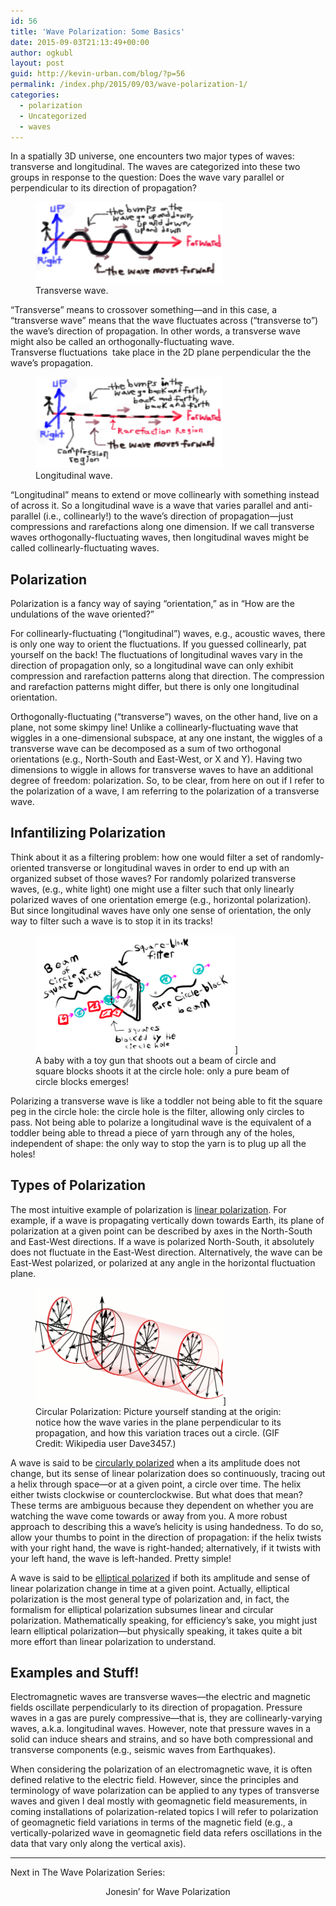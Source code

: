 ```yaml
---
id: 56
title: 'Wave Polarization: Some Basics'
date: 2015-09-03T21:13:49+00:00
author: ogkubl
layout: post
guid: http://kevin-urban.com/blog/?p=56
permalink: /index.php/2015/09/03/wave-polarization-1/
categories:
  - polarization
  - Uncategorized
  - waves
---
```

  
In a spatially 3D universe, one encounters two major types of waves: transverse and longitudinal. The waves are categorized into these two groups in response to the question: Does the wave vary parallel or perpendicular to its direction of propagation?

<figure>
<img src="/images/transverse-wave.png" alt="Transverse wave." width="300vw" /><figcaption>Transverse wave.</figcaption></figure> 

&#8220;Transverse&#8221; means to crossover something&#8212;and in this case, a &#8220;transverse wave&#8221; means that the wave fluctuates across (&#8220;transverse to&#8221;) the wave&#8217;s direction of propagation. In other words, a transverse wave might also be called an orthogonally-fluctuating wave. Transverse fluctuations  take place in the 2D plane perpendicular the the wave&#8217;s propagation.

<figure>
<img src="/images/longitudinal-wave.png" alt="longitudinal-wave" width="300vw" />
<figcaption>Longitudinal wave.</figcaption></figure> 

<p style="text-align: left;">
  &#8220;Longitudinal&#8221; means to extend or move collinearly with something instead of across it. So a longitudinal wave is a wave that varies parallel and anti-parallel (i.e., collinearly!) to the wave&#8217;s direction of propagation&#8212;just compressions and rarefactions along one dimension. If we call transverse waves orthogonally-fluctuating waves, then longitudinal waves might be called collinearly-fluctuating waves. <!--more-->
</p>

## Polarization
  
Polarization is a fancy way of saying &#8220;orientation,&#8221; as in &#8220;How are the undulations of the wave oriented?&#8221;

For collinearly-fluctuating (&#8220;longitudinal&#8221;) waves, e.g., acoustic waves, there is only one way to orient the fluctuations. If you guessed collinearly, pat yourself on the back! The fluctuations of longitudinal waves vary in the direction of propagation only, so a longitudinal wave can only exhibit compression and rarefaction patterns along that direction. The compression and rarefaction patterns might differ, but there is only one longitudinal orientation.

Orthogonally-fluctuating (&#8220;transverse&#8221;) waves, on the other hand, live on a plane, not some skimpy line! Unlike a collinearly-fluctuating wave that wiggles in a one-dimensional subspace, at any one instant, the wiggles of a transverse wave can be decomposed as a sum of two orthogonal orientations (e.g., North-South and East-West, or X and Y). Having two dimensions to wiggle in allows for transverse waves to have an additional degree of freedom: polarization. So, to be clear, from here on out if I refer to the polarization of a wave, I am referring to the polarization of a transverse wave.

## Infantilizing Polarization
  
Think about it as a filtering problem: how one would filter a set of randomly-oriented transverse or longitudinal waves in order to end up with an organized subset of those waves? For randomly polarized transverse waves, (e.g., white light) one might use a filter such that only linearly polarized waves of one orientation emerge (e.g., horizontal polarization). But since longitudinal waves have only one sense of orientation, the only way to filter such a wave is to stop it in its tracks!

<figure>
<img src="/images/Screen-Shot-2015-08-26-at-4.51.08-PM.png" alt="A baby with a toy gun that shoots out a beam of circle and square blocks shoots it at the circle hole: only a pure beam of circle blocks emergers!" width="319vw" />]<figcaption>A baby with a toy gun that shoots out a beam of circle and square blocks shoots it at the circle hole: only a pure beam of circle blocks emerges!</figcaption></figure> 

Polarizing a transverse wave is like a toddler not being able to fit the square peg in the circle hole: the circle hole is the filter, allowing only circles to pass. Not being able to polarize a longitudinal wave is the equivalent of a toddler being able to thread a piece of yarn through any of the holes, independent of shape: the only way to stop the yarn is to plug up all the holes!

## Types of Polarization
  
The most intuitive example of polarization is [linear polarization](https://en.wikipedia.org/wiki/Linear_polarization). For example, if a wave is propagating vertically down towards Earth, its plane of polarization at a given point can be described by axes in the North-South and East-West directions. If a wave is polarized North-South, it absolutely does not fluctuate in the East-West direction. Alternatively, the wave can be East-West polarized, or polarized at any angle in the horizontal fluctuation plane.

<figure>
<img src="/images/circular-polarization.gif" alt="Circular Polarization: Picture yourself standing at the origin: notice how the wave varies in the plane perpendicular to its propagation, and how this variation traces out a circle. (GIF Credit: Wikipedia user Dave3457.)" width="300vw"/>]<figcaption>Circular Polarization: Picture yourself standing at the origin: notice how the wave varies in the plane perpendicular to its propagation, and how this variation traces out a circle. (GIF Credit: Wikipedia user Dave3457.)</figcaption></figure> 

A wave is said to be [circularly polarized](https://en.wikipedia.org/wiki/Circular_polarization) when a its amplitude does not change, but its sense of linear polarization does so continuously, tracing out a helix through space&#8212;or at a given point, a circle over time. The helix either twists clockwise or counterclockwise. But what does that mean? These terms are ambiguous because they dependent on whether you are watching the wave come towards or away from you. A more robust approach to describing this a wave&#8217;s helicity is using handedness. To do so, allow your thumbs to point in the direction of propagation: if the helix twists with your right hand, the wave is right-handed; alternatively, if it twists with your left hand, the wave is left-handed. Pretty simple!

A wave is said to be [elliptical polarized](https://en.wikipedia.org/wiki/Elliptical_polarization) if both its amplitude and sense of linear polarization change in time at a given point. Actually, elliptical polarization is the most general type of polarization and, in fact, the formalism for elliptical polarization subsumes linear and circular polarization. Mathematically speaking, for efficiency&#8217;s sake, you might just learn elliptical polarization&#8212;but physically speaking, it takes quite a bit more effort than linear polarization to understand.

## Examples and Stuff!
  
Electromagnetic waves are transverse waves&#8212;the electric and magnetic fields oscillate perpendicularly to its direction of propagation. Pressure waves in a gas are purely compressive&#8212;that is, they are collinearly-varying waves, a.k.a. longitudinal waves. However, note that pressure waves in a solid can induce shears and strains, and so have both compressional and transverse components (e.g., seismic waves from Earthquakes).

When considering the polarization of an electromagnetic wave, it is often defined relative to the electric field. However, since the principles and terminology of wave polarization can be applied to any types of transverse waves and given I deal mostly with geomagnetic field measurements, in coming installations of polarization-related topics I will refer to polarization of geomagnetic field variations in terms of the magnetic field (e.g., a vertically-polarized wave in geomagnetic field data refers oscillations in the data that vary only along the vertical axis).

* * *

Next in The Wave Polarization Series:

<center>
  Jonesin&#8217; for Wave Polarization
</center>
